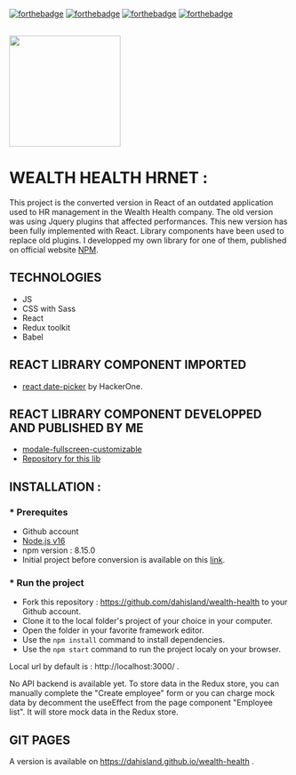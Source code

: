 [![forthebadge](https://forthebadge.com/images/badges/made-with-javascript.svg)](https://forthebadge.com)
[![forthebadge](./readme-assets/made-with-react.svg)](https://forthebadge.com)
[![forthebadge](https://forthebadge.com/images/badges/uses-css.svg)](https://forthebadge.com)
[![forthebadge](./readme-assets/uses-redux.svg)](https://forthebadge.com)

<br/>

<div id="header" align="left">
  <img src="./src/assets/logo-wealth-health.png" width="200"/>
</div>

# WEALTH HEALTH HRNET :

This project is the converted version in React of an outdated application used to HR management in
the Wealth Health company.
The old version was using Jquery plugins that affected performances.
This new version has been fully implemented with React.
Library components have been used to replace old plugins.
I developped my own library for one of them, published on official website [NPM](https://www.npmjs.com/).

## TECHNOLOGIES

- JS
- CSS with Sass
- React
- Redux toolkit
- Babel

## REACT LIBRARY COMPONENT IMPORTED

- [react date-picker](https://www.npmjs.com/package/react-datepicker) by HackerOne.

## REACT LIBRARY COMPONENT DEVELOPPED AND PUBLISHED BY ME

- [modale-fullscreen-customizable](https://www.npmjs.com/package/modale-fullscreen-customizable?activeTab=readme)
- [Repository for this lib](https://github.com/dahisland/fullscreen-modale-customizable-lib)

## INSTALLATION :

### \* Prerequites

- Github account
- [Node.js v16](https://nodejs.org/en/)
- npm version : 8.15.0
- Initial project before conversion is available on this [link](https://github.com/OpenClassrooms-Student-Center/P12_Front-end).

### \* Run the project

- Fork this repository : https://github.com/dahisland/wealth-health to your Github account.
- Clone it to the local folder's project of your choice in your computer.
- Open the folder in your favorite framework editor.
- Use the `npm install` command to install dependencies.
- Use the `npm start` command to run the project localy on your browser.

Local url by default is : http://localhost:3000/ .

No API backend is available yet.
To store data in the Redux store, you can manually complete the "Create employee" form or you can charge mock data by decomment the useEffect from the page component "Employee list". It will store mock data in the Redux store.

## GIT PAGES

A version is available on https://dahisland.github.io/wealth-health .
